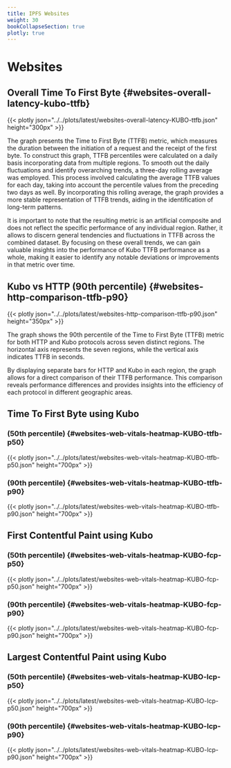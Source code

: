 ```yaml
---
title: IPFS Websites
weight: 30
bookCollapseSection: true
plotly: true
---
```


# Websites

## Overall Time To First Byte {#websites-overall-latency-kubo-ttfb}

{{< plotly json="../../plots/latest/websites-overall-latency-KUBO-ttfb.json" height="300px" >}}

The graph presents the Time to First Byte (TTFB) metric, which measures the
duration between the initiation of a request and the receipt of the first byte.
To construct this graph, TTFB percentiles were calculated on a daily basis
incorporating data from multiple regions. To smooth out the daily fluctuations
and identify overarching trends, a three-day rolling average was employed. This process
involved calculating the average TTFB values for each day, taking into account
the percentile values from the preceding two days as well. By incorporating this rolling
average, the graph provides a more stable representation of TTFB trends, aiding in the
identification of long-term patterns.

It is important to note that the resulting metric is an artificial composite
and does not reflect the specific performance of any individual region. Rather,
it allows to discern general tendencies and fluctuations in TTFB across the
combined dataset. By focusing on these overall trends, we can gain valuable
insights into the performance of Kubo TTFB performance as a whole, making it easier to
identify any notable deviations or improvements in that metric over time.

## Kubo vs HTTP (90th percentile) {#websites-http-comparison-ttfb-p90}

{{< plotly json="../../plots/latest/websites-http-comparison-ttfb-p90.json" height="350px" >}}

The graph shows the 90th percentile of the Time to First Byte (TTFB) metric for
both HTTP and Kubo protocols across seven distinct regions. The horizontal axis
represents the seven regions, while the vertical axis indicates TTFB in seconds.

By displaying separate bars for HTTP and Kubo in each region, the graph allows
for a direct comparison of their TTFB performance. This comparison reveals
performance differences and provides insights into the efficiency of each
protocol in different geographic areas.

## Time To First Byte using Kubo

### (50th percentile) {#websites-web-vitals-heatmap-KUBO-ttfb-p50}

{{< plotly json="../../plots/latest/websites-web-vitals-heatmap-KUBO-ttfb-p50.json" height="700px" >}}

### (90th percentile) {#websites-web-vitals-heatmap-KUBO-ttfb-p90}

{{< plotly json="../../plots/latest/websites-web-vitals-heatmap-KUBO-ttfb-p90.json" height="700px" >}}

[//]: # ()
[//]: # (### &#40;99th percentile&#41; {#websites-web-vitals-heatmap-KUBO-ttfb-p99})

[//]: # ()
[//]: # ({{< plotly json="../../plots/latest/websites-web-vitals-heatmap-KUBO-ttfb-p99.json" height="700px" >}})

## First Contentful Paint using Kubo

### (50th percentile) {#websites-web-vitals-heatmap-KUBO-fcp-p50}

{{< plotly json="../../plots/latest/websites-web-vitals-heatmap-KUBO-fcp-p50.json" height="700px" >}}

### (90th percentile) {#websites-web-vitals-heatmap-KUBO-fcp-p90}

{{< plotly json="../../plots/latest/websites-web-vitals-heatmap-KUBO-fcp-p90.json" height="700px" >}}

[//]: # ()
[//]: # (### &#40;99th percentile&#41; {#websites-web-vitals-heatmap-KUBO-fcp-p99})

[//]: # ()
[//]: # ({{< plotly json="../../plots/latest/websites-web-vitals-heatmap-KUBO-fcp-p99.json" height="700px" >}})

## Largest Contentful Paint using Kubo

### (50th percentile) {#websites-web-vitals-heatmap-KUBO-lcp-p50}

{{< plotly json="../../plots/latest/websites-web-vitals-heatmap-KUBO-lcp-p50.json" height="700px" >}}

### (90th percentile) {#websites-web-vitals-heatmap-KUBO-lcp-p90}

{{< plotly json="../../plots/latest/websites-web-vitals-heatmap-KUBO-lcp-p90.json" height="700px" >}}

[//]: # ()
[//]: # (### &#40;99th percentile&#41; {#websites-web-vitals-heatmap-KUBO-lcp-p99})

[//]: # ()
[//]: # ({{< plotly json="../../plots/latest/websites-web-vitals-heatmap-KUBO-lcp-p99.json" height="700px" >}})